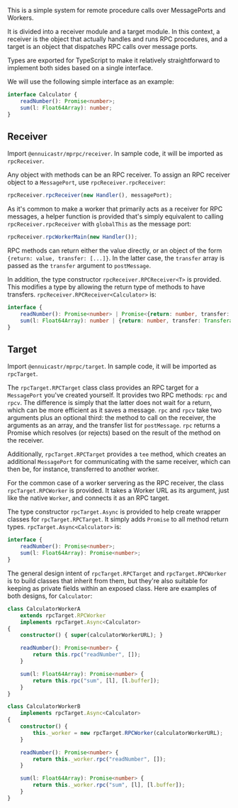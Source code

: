 This is a simple system for remote procedure calls over MessagePorts and
Workers.

It is divided into a receiver module and a target module. In this context, a
receiver is the object that actually handles and runs RPC procedures, and a
target is an object that dispatches RPC calls over message ports.

Types are exported for TypeScript to make it relatively straightforward to
implement both sides based on a single interface.

We will use the following simple interface as an example:

```typescript
interface Calculator {
    readNumber(): Promise<number>;
    sum(l: Float64Array): number;
}
```


## Receiver

Import `@ennuicastr/mprpc/receiver`. In sample code, it will be imported as
`rpcReceiver`.

Any object with methods can be an RPC receiver. To assign an RPC receiver
object to a `MessagePort`, use `rpcReceiver.rpcReceiver`:

```typescript
rpcReceiver.rpcReceiver(new Handler(), messagePort);
```

As it's common to make a worker that primarily acts as a receiver for RPC
messages, a helper function is provided that's simply equivalent to calling
`rpcReceiver.rpcReceiver` with `globalThis` as the message port:

```typescript
rpcReceiver.rpcWorkerMain(new Handler());
```

RPC methods can return either the value directly, or an object of the form
`{return: value, transfer: [...]}`. In the latter case, the `transfer` array is
passed as the `transfer` argument to `postMessage`.

In addition, the type constructor `rpcReceiver.RPCReceiver<T>` is provided.
This modifies a type by allowing the return type of methods to have transfers.
`rpcReceiver.RPCReceiver<Calculator>` is:

```typescript
interface {
    readNumber(): Promise<number> | Promise<{return: number, transfer: Transferable[]}>;
    sum(l: Float64Array): number | {return: number, transfer: Transferable[]};
}
```


## Target

Import `@ennuicastr/mprpc/target`. In sample code, it will be imported as
`rpcTarget`.

The `rpcTarget.RPCTarget` class class provides an RPC target for a
`MessagePort` you've created yourself. It provides two RPC methods: `rpc` and
`rpcv`. The difference is simply that the latter does not wait for a return,
which can be more efficient as it saves a message. `rpc` and `rpcv` take two
arguments plus an optional third: the method to call on the receiver, the
arguments as an array, and the transfer list for `postMessage`. `rpc` returns a
Promise which resolves (or rejects) based on the result of the method on the
receiver.

Additionally, `rpcTarget.RPCTarget` provides a `tee` method, which creates an
additional `MessagePort` for communicating with the same receiver, which can
then be, for instance, transferred to another worker.

For the common case of a worker servering as the RPC receiver, the class
`rpcTarget.RPCWorker` is provided. It takes a Worker URL as its argument, just
like the native `Worker`, and connects it as an RPC target.

The type constructor `rpcTarget.Async` is provided to help create wrapper
classes for `rpcTarget.RPCTarget`. It simply adds `Promise` to all method
return types. `rpcTarget.Async<Calculator>` is:

```typescript
interface {
    readNumber(): Promise<number>;
    sum(l: Float64Array): Promise<number>;
}
```

The general design intent of `rpcTarget.RPCTarget` and `rpcTarget.RPCWorker` is
to build classes that inherit from them, but they're also suitable for keeping
as private fields within an exposed class. Here are examples of both designs,
for `Calculator`:


```typescript
class CalculatorWorkerA
    extends rpcTarget.RPCWorker
    implements rpcTarget.Async<Calculator>
{
    constructor() { super(calculatorWorkerURL); }

    readNumber(): Promise<number> {
        return this.rpc("readNumber", []);
    }

    sum(l: Float64Array): Promise<number> {
        return this.rpc("sum", [l], [l.buffer]);
    }
}

class CalculatorWorkerB
    implements rpcTarget.Async<Calculator>
{
    constructor() {
        this._worker = new rpcTarget.RPCWorker(calculatorWorkerURL);
    }

    readNumber(): Promise<number> {
        return this._worker.rpc("readNumber", []);
    }

    sum(l: Float64Array): Promise<number> {
        return this._worker.rpc("sum", [l], [l.buffer]);
    }
}
```
